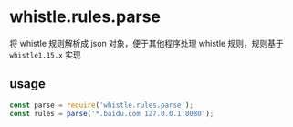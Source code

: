 # whistle.rules.parse

将 whistle 规则解析成 json 对象，便于其他程序处理 whistle 规则，规则基于 `whistle1.15.x` 实现

## usage

```js
const parse = require('whistle.rules.parse');
const rules = parse('*.baidu.com 127.0.0.1:8080');
```
